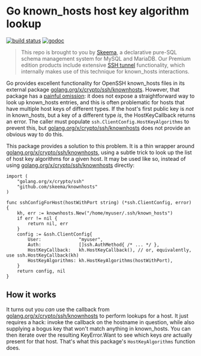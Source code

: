 # Go known_hosts host key algorithm lookup

[![build status](https://img.shields.io/github/workflow/status/skeema/knownhosts/Tests/main)](https://github.com/skeema/knownhosts/actions)
[![godoc](https://img.shields.io/badge/godoc-reference-blue.svg)](https://pkg.go.dev/github.com/skeema/knownhosts)


> This repo is brought to you by [Skeema](https://github.com/skeema/skeema), a
> declarative pure-SQL schema management system for MySQL and MariaDB. Our
> Premium edition products include extensive [SSH tunnel](https://www.skeema.io/docs/options/#ssh)
> functionality, which internally makes use of this technique for known_hosts
> interactions.

Go provides excellent functionality for OpenSSH known_hosts files in its
external package [golang.org/x/crypto/ssh/knownhosts](https://pkg.go.dev/golang.org/x/crypto/ssh/knownhosts). 
However, that package has a [painful omission](https://github.com/golang/go/issues/29286):
it does not expose a straightforward way to look up known_hosts entries, and
this is often problematic for hosts that have multiple host keys of different
types. If the host's first public key is *not* in known_hosts, but a key of a
different type *is*, the HostKeyCallback returns an error. The caller must
populate `ssh.ClientConfig.HostKeyAlgorithms` to prevent this, but 
[golang.org/x/crypto/ssh/knownhosts](https://pkg.go.dev/golang.org/x/crypto/ssh/knownhosts)
does not provide an obvious way to do this.

This package provides a solution to this problem. It is a thin wrapper around [golang.org/x/crypto/ssh/knownhosts](https://pkg.go.dev/golang.org/x/crypto/ssh/knownhosts),
using a subtle trick to look up the list of host key algorithms for a given
host. It may be used like so, instead of using [golang.org/x/crypto/ssh/knownhosts](https://pkg.go.dev/golang.org/x/crypto/ssh/knownhosts)
directly:

```golang
import (
	"golang.org/x/crypto/ssh"
	"github.com/skeema/knownhosts"
)

func sshConfigForHost(hostWithPort string) (*ssh.ClientConfig, error) {
	kh, err := knownhosts.New("/home/myuser/.ssh/known_hosts")
	if err != nil {
		return nil, err
	}
	config := &ssh.ClientConfig{
		User:              "myuser",
		Auth:              []ssh.AuthMethod{ /* ... */ },
		HostKeyCallback:   kh.HostKeyCallback(), // or, equivalently, use ssh.HostKeyCallback(kh)
		HostKeyAlgorithms: kh.HostKeyAlgorithms(hostWithPort),
	}
	return config, nil
}
```

## How it works

It turns out you *can* use the callback from [golang.org/x/crypto/ssh/knownhosts](https://pkg.go.dev/golang.org/x/crypto/ssh/knownhosts)
to perform lookups for a host. It just requires a hack: invoke the callback
on the hostname in question, while also supplying a bogus key that won't match
anything in known_hosts. You can then iterate over the resulting KeyError.Want
to see which keys *are* actually present for that host. That's what this
package's `HostKeyAlgorithms` function does.
